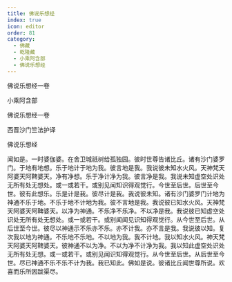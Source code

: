 ```yaml
---
title: 佛说乐想经
index: true
icon: editor
order: 81
category:
  - 佛藏
  - 乾隆藏
  - 小乘阿含部
  - 佛说乐想经
---
```


佛说乐想经一卷  

小乘阿含部  

佛说乐想经一卷  

西晋沙门竺法护译  

佛说乐想经  

闻如是。一时婆伽婆。在舍卫城祇树给孤独园。彼时世尊告诸比丘。诸有沙门婆罗门。于地有地想。乐于地计于地为我。彼言地是我。我说彼未知水火风。天神梵天阿婆天阿鞞婆天。净有净想。乐于净计净为我。彼言净是我。我说未知虚空处识处无所有处无想处。或一或若干。或别见闻知识得观觉行。今世至后世。后世至今世。彼有此想乐。乐是计是我。彼尽计是我。我说彼未知。诸有沙门婆罗门计地为神通不乐于地。不乐于地不计地为我。彼不言地是我。我说彼已知水火风。天神梵天阿婆天阿鞞婆天。以净为神通。不乐净不乐净。不以净是我。我说彼已知虚空处识处无所有处无想处。或一或若干。或别闻闻见识知得观觉行。从今世至后世。从后世至今世。彼尽以神通示不乐亦不乐。亦不计我。亦不言是我。我说彼以知。复次我以地为神通。不乐地不乐地。不以地为我。我不计地。我以知水火风。神天梵天阿婆天阿鞞婆天。彼神通不以为净。不以为净不计净为我。我以知此虚空处识处无所有处无想。或一或若干。或别见闻识知得观觉行。从今世至后世。从后世至今世。尽已神通不乐不乐不计为我。我已知此。佛如是说。彼诸比丘闻世尊所说。欢喜而乐所因跋渠尽。  
